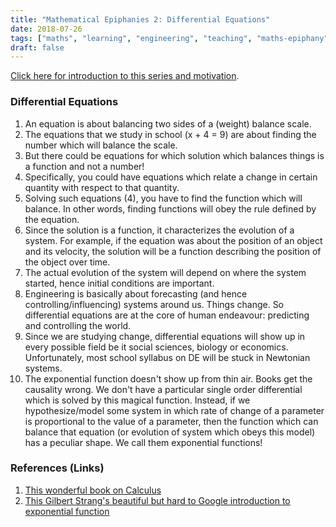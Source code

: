 ```yaml
---
title: "Mathematical Epiphanies 2: Differential Equations"
date: 2018-07-26
tags: ["maths", "learning", "engineering", "teaching", "maths-epiphany"]
draft: false
---
```


[Click here for introduction to this series and motivation](/post/mathematical_epiphanies_introduction/).

### Differential Equations

  1. An equation is about balancing two sides of a (weight) balance scale.
  2. The equations that we study in school (x + 4 = 9) are about finding the number which will balance the scale.
  3. But there could be equations for which solution which balances things is a function and not a number!
  4. Specifically, you could have equations which relate a change in certain quantity with respect to that quantity.
  5. Solving such equations (4), you have to find the function which will balance. In other words, finding functions
     will obey the rule defined by the equation.
  6. Since the solution is a function, it characterizes the evolution of a system. For example, if the equation was about
     the position of an object and its velocity, the solution will be a function describing the position of the object over time.
  7. The actual evolution of the system will depend on where the system started, hence initial conditions are important.
  8. Engineering is basically about forecasting (and hence controlling/influencing) systems around us. Things change.
     So differential equations are at the core of human endeavour: predicting and controlling the world.
  9. Since we are studying change, differential equations will show up in every possible field be it social sciences,
    biology or economics. Unfortunately, most school syllabus on DE will be stuck in Newtonian systems.
  10. The exponential function doesn't show up from thin air. Books get the causality wrong. We don't have a particular
     single order differential which is solved by this magical function. Instead, if we hypothesize/model some system in which rate of change of a parameter is proportional to the value of a parameter, then the function which can balance that equation (or evolution of system which obeys this model) has a peculiar shape. We call them exponential functions!


### References (Links)

  1. [This wonderful book on Calculus](https://www.goodreads.com/book/show/33642702-calculus)
  2. [This Gilbert Strang's beautiful but hard to Google introduction to exponential function](http://www.wellesleycambridge.com/Article_Exponential.pdf)

